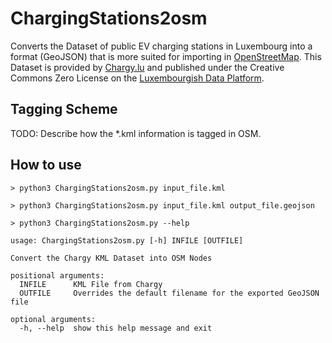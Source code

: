  ChargingStations2osm
==================

Converts the Dataset of public EV charging stations in Luxembourg into a format (GeoJSON) that is more suited for importing in [OpenStreetMap](https://www.openstreetmap.org). This Dataset is provided by [Chargy.lu](https://chargy.lu/) and published under the Creative Commons Zero License on the [Luxembourgish Data Platform](https://data.public.lu/en/datasets/bornes-de-chargement-publiques-pour-voitures-electriques/).


## Tagging Scheme

TODO: Describe how the *.kml information is tagged in OSM.


## How to use

```
> python3 ChargingStations2osm.py input_file.kml

> python3 ChargingStations2osm.py input_file.kml output_file.geojson

> python3 ChargingStations2osm.py --help

usage: ChargingStations2osm.py [-h] INFILE [OUTFILE]

Convert the Chargy KML Dataset into OSM Nodes

positional arguments:
  INFILE      KML File from Chargy
  OUTFILE     Overrides the default filename for the exported GeoJSON file

optional arguments:
  -h, --help  show this help message and exit
```
